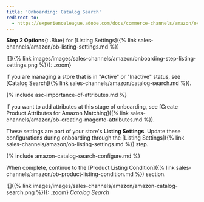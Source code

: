 ```yaml
---
title: 'Onboarding: Catalog Search'
redirect to:
  - https://experienceleague.adobe.com/docs/commerce-channels/amazon/overview.html
---
```



**Step 2 Options**{: .Blue} for [Listing Settings]({% link sales-channels/amazon/ob-listing-settings.md %})

![]({% link images/images/sales-channels/amazon/onboarding-step-listing-settings.png %}){: .zoom}

If you are managing a store that is in "Active" or "Inactive" status, see [Catalog Search]({% link sales-channels/amazon/catalog-search.md %}).

{% include asc-importance-of-attributes.md %}

If you want to add attributes at this stage of onboarding, see [Create Product Attributes for Amazon Matching]({% link sales-channels/amazon/ob-creating-magento-attributes.md %}).

These settings are part of your store's **Listing Settings**. Update these configurations during onboarding through the [Listing Settings]({% link sales-channels/amazon/ob-listing-settings.md %}) step.

{% include amazon-catalog-search-configure.md %}

When complete, continue to the [Product Listing Condition]({% link sales-channels/amazon/ob-product-listing-condition.md %}) section.

![]({% link images/images/sales-channels/amazon/amazon-catalog-search.png %}){: .zoom}
 _Catalog Search_
